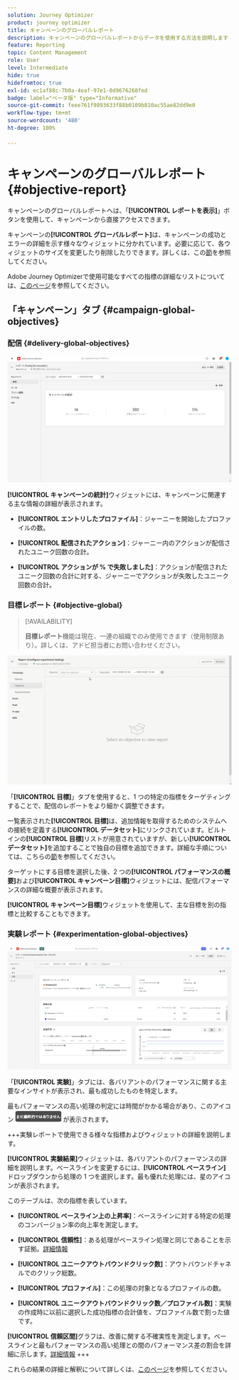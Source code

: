 ```yaml
---
solution: Journey Optimizer
product: journey optimizer
title: キャンペーンのグローバルレポート
description: キャンペーンのグローバルレポートからデータを使用する方法を説明します
feature: Reporting
topic: Content Management
role: User
level: Intermediate
hide: true
hidefromtoc: true
exl-id: ec1af88c-7b0a-4eaf-97e1-0d9676268fed
badge: label="ベータ版" type="Informative"
source-git-commit: feee761f9893633f88b0109b810ac55ae82dd9e0
workflow-type: tm+mt
source-wordcount: '480'
ht-degree: 100%

---
```


# キャンペーンのグローバルレポート {#objective-report}

キャンペーンのグローバルレポートへは、「**[!UICONTROL レポートを表示]**」ボタンを使用して、キャンペーンから直接アクセスできます。

キャンペーンの&#x200B;**[!UICONTROL グローバルレポート]**&#x200B;は、キャンペーンの成功とエラーの詳細を示す様々なウィジェットに分かれています。必要に応じて、各ウィジェットのサイズを変更したり削除したりできます。詳しくは、この[節](../reports/global-report.md#modify-dashboard)を参照してください。

Adobe Journey Optimizerで使用可能なすべての指標の詳細なリストについては、[このページ](global-report.md#list-of-components-global.md)を参照してください。

## 「キャンペーン」タブ {#campaign-global-objectives}

### 配信 {#delivery-global-objectives}

![](assets/campaign_report_global_1.png)

**[!UICONTROL キャンペーンの統計]**&#x200B;ウィジェットには、キャンペーンに関連する主な情報の詳細が表示されます。

* **[!UICONTROL エントリしたプロファイル]**：ジャーニーを開始したプロファイルの数。

* **[!UICONTROL 配信されたアクション]**：ジャーニー内のアクションが配信されたユニーク回数の合計。

* **[!UICONTROL アクションが % で失敗しました]**：アクションが配信されたユニーク回数の合計に対する、ジャーニーでアクションが失敗したユニーク回数の合計。

### 目標レポート {#objective-global}

>[!AVAILABILITY]
>
>**目標レポート**&#x200B;機能は現在、一連の組織でのみ使用できます（使用制限あり）。詳しくは、アドビ担当者にお問い合わせください。

![](assets/performance_report.gif)

「**[!UICONTROL 目標]**」タブを使用すると、1 つの特定の指標をターゲティングすることで、配信のレポートをより細かく調整できます。

一覧表示された&#x200B;**[!UICONTROL 目標]**&#x200B;は、追加情報を取得するためのシステムへの接続を定義する&#x200B;**[!UICONTROL データセット]**&#x200B;にリンクされています。ビルトインの&#x200B;**[!UICONTROL 目標]**&#x200B;リストが用意されていますが、新しい&#x200B;**[!UICONTROL データセット]**&#x200B;を追加することで独自の目標を追加できます。詳細な手順については、こちらの[節](../campaigns/reporting-configuration.md)を参照してください。

ターゲットにする目標を選択した後、2 つの&#x200B;**[!UICONTROL パフォーマンスの概要]**&#x200B;および&#x200B;**[!UICONTROL キャンペーン目標]**&#x200B;ウィジェットには、配信パフォーマンスの詳細な概要が表示されます。

**[!UICONTROL キャンペーン目標]**&#x200B;ウィジェットを使用して、主な目標を別の指標と比較することもできます。

### 実験レポート {#experimentation-global-objectives}

![](assets/experimentation_report_3.png)

「**[!UICONTROL 実験]**」タブには、各バリアントのパフォーマンスに関する主要なインサイトが表示され、最も成功したものを特定します。

最もパフォーマンスの高い処理の判定には時間がかかる場合があり、このアイコン ![](assets/experimentation_report_1.png) が表示されます。

+++実験レポートで使用できる様々な指標およびウィジェットの詳細を説明します。

**[!UICONTROL 実験結果]**&#x200B;ウィジェットは、各バリアントのパフォーマンスの詳細を説明します。ベースラインを変更するには、**[!UICONTROL ベースライン]**&#x200B;ドロップダウンから処理の 1 つを選択します。最も優れた処理には、星のアイコンが表示されます。

このテーブルは、次の指標を表しています。

* **[!UICONTROL ベースライン上の上昇率]**：ベースラインに対する特定の処理のコンバージョン率の向上率を測定します。

* **[!UICONTROL 信頼性]**：ある処理がベースライン処理と同じであることを示す証拠。[詳細情報](../campaigns/experiment-calculations.md#understand-confidence)

* **[!UICONTROL ユニークアウトバウンドクリック数]**：アウトバウンドチャネルでのクリック総数。

* **[!UICONTROL プロファイル]**：この処理の対象となるプロファイルの数。

* **[!UICONTROL ユニークアウトバウンドクリック数／プロファイル数]**：実験の作成時に以前に選択した成功指標の合計値を、プロファイル数で割った値です。

**[!UICONTROL 信頼区間]**&#x200B;グラフは、改善に関する不確実性を測定します。ベースラインと最もパフォーマンスの高い処理との間のパフォーマンス差の割合を詳細に示します。[詳細情報](../campaigns/experiment-calculations.md#confidence-intervals)
+++

これらの結果の詳細と解釈について詳しくは、[このページ](../campaigns/get-started-experiment.md#interpret-results)を参照してください。
